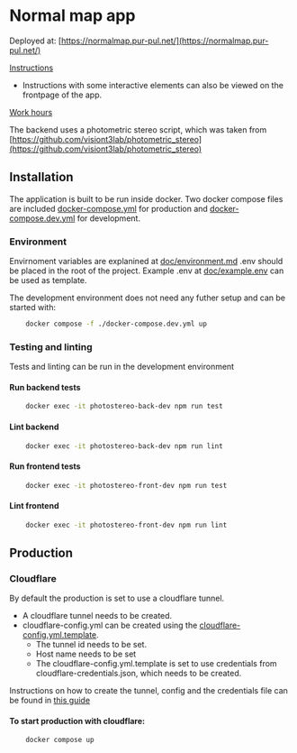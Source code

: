 # Normal map app

Deployed at: [https://normalmap.pur-pul.net/](https://normalmap.pur-pul.net/)

[Instructions](doc/instructions.md)
- Instructions with some interactive elements can also be viewed on the frontpage of the app.

[Work hours](doc/hours.md)

The backend uses a photometric stereo script, which was taken from [https://github.com/visiont3lab/photometric_stereo](https://github.com/visiont3lab/photometric_stereo)

## Installation
The application is built to be run inside docker. Two docker compose files are included [docker-compose.yml](docker-compose.yml) for production and [docker-compose.dev.yml](docker-compose.yml) for development. 

### Environment
Envirnoment variables are explanined at [doc/environment.md](doc/environment.md)
.env should be placed in the root of the project. Example .env at [doc/example.env](doc/example.env) can be used as template.

The development environment does not need any futher setup and can be started with:

```bash
    docker compose -f ./docker-compose.dev.yml up
```
### Testing and linting
Tests and linting can be run in the development environment
#### Run backend tests
```bash
    docker exec -it photostereo-back-dev npm run test
```
#### Lint backend
```bash
    docker exec -it photostereo-back-dev npm run lint
```
#### Run frontend tests
```bash
    docker exec -it photostereo-front-dev npm run test
```
#### Lint frontend
```bash
    docker exec -it photostereo-front-dev npm run lint
```

## Production

### Cloudflare
By default the production is set to use a cloudflare tunnel. 
- A cloudflare tunnel needs to be created.
- cloudflare-config.yml can be created using the [cloudflare-config.yml.template](cloudflare-config.yml.template). 
    - The tunnel id needs to be set.
    - Host name needs to be set
    - The cloudflare-config.yml.template is set to use credentials from cloudflare-credentials.json, which needs to be created.

Instructions on how to create the tunnel, config and the credentials file can be found in [this guide](https://www.sambobb.com/posts/cloudflared-in-docker-compose/)

#### To start production with cloudflare:
```bash
    docker compose up 
```
